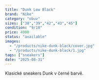 ```yaml
---
title: "Dunk Low Black"
brand: "Nike"
category: "obuv"
sizes: ["38","39","42","43","45"]
condition: "9/10"
price: 4900
status: "available"
images:
  - "/products/nike-dunk-black/cover.jpg"
  - "/products/nike-dunk-black/1.jpg"
tags: ["sneakers"]
date: "2025-08-31"
---
```


Klasické sneakers Dunk v černé barvě.
